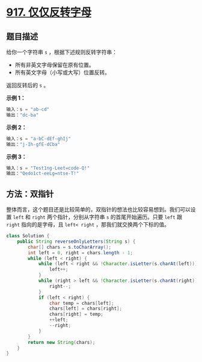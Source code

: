 # [917. 仅仅反转字母](https://leetcode-cn.com/problems/reverse-only-letters/)

## 题目描述

给你一个字符串 `s` ，根据下述规则反转字符串：

- 所有非英文字母保留在原有位置。
- 所有英文字母（小写或大写）位置反转。

返回反转后的 `s` 。

**示例 1：**

```java
输入：s = "ab-cd"
输出："dc-ba"
```

**示例 2：**

```java
输入：s = "a-bC-dEf-ghIj"
输出："j-Ih-gfE-dCba"
```

**示例 3：**

```java
输入：s = "Test1ng-Leet=code-Q!"
输出："Qedo1ct-eeLg=ntse-T!"
```

## 方法：双指针

​		整体而言，这个题目还是比较简单的，双指针的想法也比较容易想到。我们可以设置 `left` 和 `right` 两个指针，分别从字符串 `s` 的首尾开始遍历。只要 `left` 跟 `right` 指向的是字母，且 `left< right` ，那我们就交换两个下标的值。

```java
class Solution {
    public String reverseOnlyLetters(String s) {
        char[] chars = s.toCharArray();
        int left = 0, right = chars.length - 1;
        while (left < right) {
            while (left < right && !Character.isLetter(s.charAt(left))) { // 判断左边是否扫描到字母
                left++;
            }
            while (right > left && !Character.isLetter(s.charAt(right))) { // 判断右边是否扫描到字母
                right--;
            }
            if (left < right) {
                char temp = chars[left];
                chars[left] = chars[right];
                chars[right] = temp;
                ++left;
                --right;
            }
        }
        return new String(chars);
    }
}
```

